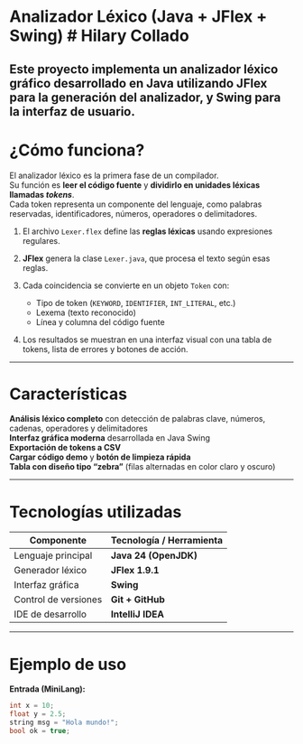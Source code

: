 
# Analizador Léxico (Java + JFlex + Swing)                                                                                       # Hilary Collado

Este proyecto implementa un **analizador léxico gráfico** desarrollado en **Java** utilizando **JFlex** para la generación del analizador, y **Swing** para la interfaz de usuario.  
---

# ¿Cómo funciona?

El analizador léxico es la primera fase de un compilador.  
Su función es **leer el código fuente** y **dividirlo en unidades léxicas llamadas *tokens***.  
Cada token representa un componente del lenguaje, como palabras reservadas, identificadores, números, operadores o delimitadores.

1. El archivo `Lexer.flex` define las **reglas léxicas** usando expresiones regulares.  
2. **JFlex** genera la clase `Lexer.java`, que procesa el texto según esas reglas.  
3. Cada coincidencia se convierte en un objeto `Token` con:
   - Tipo de token (`KEYWORD`, `IDENTIFIER`, `INT_LITERAL`, etc.)  
   - Lexema (texto reconocido)  
   - Línea y columna del código fuente

4. Los resultados se muestran en una interfaz visual con una tabla de tokens, lista de errores y botones de acción.

---

# Características

 **Análisis léxico completo** con detección de palabras clave, números, cadenas, operadores y delimitadores  
 **Interfaz gráfica moderna** desarrollada en Java Swing  
 **Exportación de tokens a CSV**  
 **Cargar código demo** y **botón de limpieza rápida**  
 **Tabla con diseño tipo “zebra”** (filas alternadas en color claro y oscuro)

---

# Tecnologías utilizadas

| Componente | Tecnología / Herramienta |
|-------------|---------------------------|
| Lenguaje principal | **Java 24 (OpenJDK)** |
| Generador léxico | **JFlex 1.9.1** |
| Interfaz gráfica | **Swing** |
| Control de versiones | **Git + GitHub** |
| IDE de desarrollo | **IntelliJ IDEA** |

---

# Ejemplo de uso

**Entrada (MiniLang):**
```c
int x = 10;
float y = 2.5;
string msg = "Hola mundo!";
bool ok = true;

